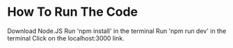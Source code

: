 # How To Run The Code

Download Node.JS
Run 'npm install' in the terminal
Run 'npm run dev' in the terminal
Click on the localhost:3000 link.
